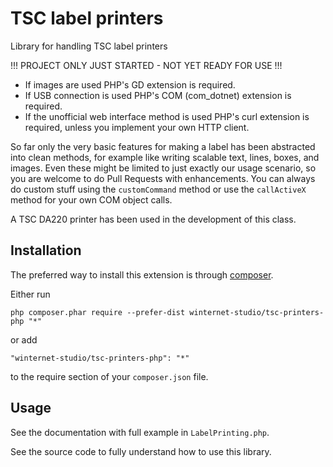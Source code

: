 TSC label printers
==================

Library for handling TSC label printers

!!! PROJECT ONLY JUST STARTED - NOT YET READY FOR USE !!!

- If images are used PHP's GD extension is required.
- If USB connection is used PHP's COM (com_dotnet) extension is required.
- If the unofficial web interface method is used PHP's curl extension is required, unless you implement your own HTTP client.

So far only the very basic features for making a label has been abstracted into clean methods, for example like writing scalable text, lines, boxes, and images.
Even these might be limited to just exactly our usage scenario, so you are welcome to do Pull Requests with enhancements.
You can always do custom stuff using the `customCommand` method or use the `callActiveX` method for your own COM object calls.

A TSC DA220 printer has been used in the development of this class.


Installation
------------

The preferred way to install this extension is through [composer](http://getcomposer.org/download/).

Either run

```
php composer.phar require --prefer-dist winternet-studio/tsc-printers-php "*"
```

or add

```
"winternet-studio/tsc-printers-php": "*"
```

to the require section of your `composer.json` file.


Usage
-----

See the documentation with full example in `LabelPrinting.php`.

See the source code to fully understand how to use this library.
